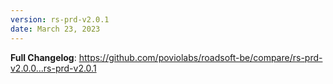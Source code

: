 ```yaml
---
version: rs-prd-v2.0.1
date: March 23, 2023
---
```


**Full Changelog**: https://github.com/poviolabs/roadsoft-be/compare/rs-prd-v2.0.0...rs-prd-v2.0.1